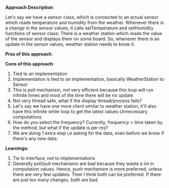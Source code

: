 **Approach Description**:

Let's say we have a sensor class, which is connected to an actual sensor which reads temperature and humidity from the
weather. Whenever there is a change in the sensor values, it calls setTemperature and setHumidity functions of sensor
class. There is a weather station which reads the value of the sensor and displays them on some board. So, whenever
there is an update in the sensor values, weather station needs to know it.

**Pros of this approach**:



**Cons of this approach**:
1. Tied to an implementation
2. Implementation is tied to an implementation, basically WeatherStation to Sensor
3. This is poll mechanism, not very efficient because this loop will run infinite times and most of the time there will be no update.
4. Not very thread safe, what if the display thread/process fails?
5. Let's say we have one more client similar to weather station, it'll also have this infinite while loop to get the latest values
Unnecessary computations 
6. How do you select the frequency? Currently, frequency = time taken by the method, but what if the update is per ms?
7. We are doing 1 extra step i.e asking for the data, even before we know if there's any new data. 

**Learnings:**
1. Tie to interface, not to implementations
2. Generally poll/pull mechanisms are bad because they waste a lot in computation values. Hence, push mechanism is more preferred, unless there are very few updates.
Then I think both can be preferred. If there are just too many changes, both are bad.

